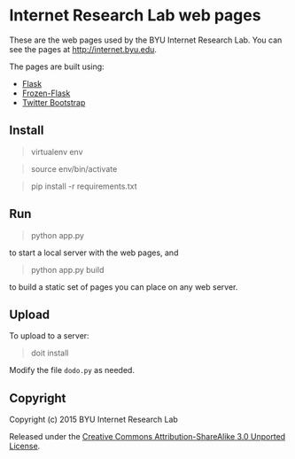 Internet Research Lab web pages
===============================

These are the web pages used by the BYU Internet Research Lab. You
can see the pages at http://internet.byu.edu.

The pages are built using:

- [Flask](http://flask.pocoo.org/)
- [Frozen-Flask](http://pythonhosted.org/Frozen-Flask/)
- [Twitter Bootstrap](http://twitter.github.io/bootstrap/)

Install
-------

> virtualenv env

> source env/bin/activate

> pip install -r requirements.txt

Run
---

> python app.py

to start a local server with the web pages, and

> python app.py build

to build a static set of pages you can place on any web server.

Upload
------

To upload to a server:

> doit install

Modify the file `dodo.py` as needed.

Copyright
---------

Copyright (c) 2015 BYU Internet Research Lab

Released under the <a
href="http://creativecommons.org/licenses/by-sa/3.0/deed.en_US">Creative
Commons Attribution-ShareAlike 3.0 Unported License</a>.
